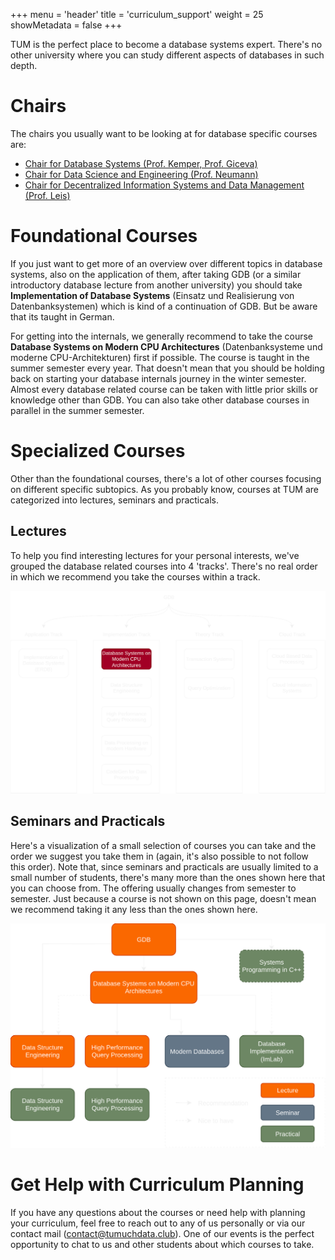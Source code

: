 +++
menu = 'header'
title = 'curriculum_support'
weight = 25
showMetadata = false
+++

TUM is the perfect place to become a database systems expert. There's no other university where you can study different aspects of databases in such depth. 

# Chairs

The chairs you usually want to be looking at for database specific courses are:

- [Chair for Database Systems (Prof. Kemper, Prof. Giceva)](https://db.in.tum.de/teaching)
- [Chair for Data Science and Engineering (Prof. Neumann)](https://db.in.tum.de/teaching)
- [Chair for Decentralized Information Systems and Data Management (Prof. Leis)](https://www.cs.cit.tum.de/dis/teaching/)

# Foundational Courses

If you just want to get more of an overview over different topics in database systems, also on the application of them, after taking GDB (or a similar introductory database lecture from another university) you should take **Implementation of Database Systems** (Einsatz und Realisierung von Datenbanksystemen) which is kind of a continuation of GDB. But be aware that its taught in German.

For getting into the internals, we generally recommend to take the course **Database Systems on Modern CPU Architectures** (Datenbanksysteme und moderne CPU-Architekturen) first if possible. The course is taught in the summer semester every year. That doesn't mean that you should be holding back on starting your database internals journey in the winter semester. Almost every database related course can be taken with little prior skills or knowledge other than GDB. You can also take other database courses in parallel in the summer semester.

# Specialized Courses

Other than the foundational courses, there's a lot of other courses focusing on different specific subtopics. As you probably know, courses at TUM are categorized into lectures, seminars and practicals. 

## Lectures

To help you find interesting lectures for your personal interests, we've grouped the database related courses into 4 'tracks'. There's no real order in which we recommend you take the courses within a track.

![Tracks](tracks.svg)

## Seminars and Practicals

Here's a visualization of a small selection of courses you can take and the order we suggest you take them in (again, it's also possible to not follow this order). Note that, since seminars and practicals are usually limited to a small number of students, there's many more than the ones shown here that you can choose from. The offering usually changes from semester to semester. Just because a course is not shown on this page, doesn't mean we recommend taking it any less than the ones shown here. 

![Seminars and Practicals](practicals_seminars.svg)

# Get Help with Curriculum Planning

If you have any questions about the courses or need help with planning your curriculum, feel free to reach out to any of us personally or via our contact mail (contact@tumuchdata.club). One of our events is the perfect opportunity to chat to us and other students about which courses to take. 